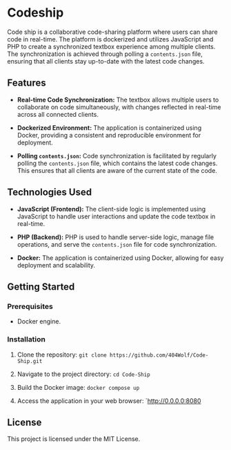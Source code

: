 # Codeship 

Code ship is a collaborative code-sharing platform where users can share code in real-time. The platform is dockerized and utilizes JavaScript and PHP to create a synchronized textbox experience among multiple clients. The synchronization is achieved through polling a `contents.json` file, ensuring that all clients stay up-to-date with the latest code changes.

## Features

- **Real-time Code Synchronization:** The textbox allows multiple users to collaborate on code simultaneously, with changes reflected in real-time across all connected clients.

- **Dockerized Environment:** The application is containerized using Docker, providing a consistent and reproducible environment for deployment.

- **Polling `contents.json`:** Code synchronization is facilitated by regularly polling the `contents.json` file, which contains the latest code changes. This ensures that all clients are aware of the current state of the code.

## Technologies Used

- **JavaScript (Frontend):** The client-side logic is implemented using JavaScript to handle user interactions and update the code textbox in real-time.

- **PHP (Backend):** PHP is used to handle server-side logic, manage file operations, and serve the `contents.json` file for code synchronization.

- **Docker:** The application is containerized using Docker, allowing for easy deployment and scalability.

## Getting Started

### Prerequisites

- Docker engine.

### Installation

1. Clone the repository: `git clone https://github.com/404Wolf/Code-Ship.git`

2. Navigate to the project directory: `cd Code-Ship`

3. Build the Docker image: `docker compose up`

4. Access the application in your web browser: `http://0.0.0.0:8080

## License

This project is licensed under the MIT License.

